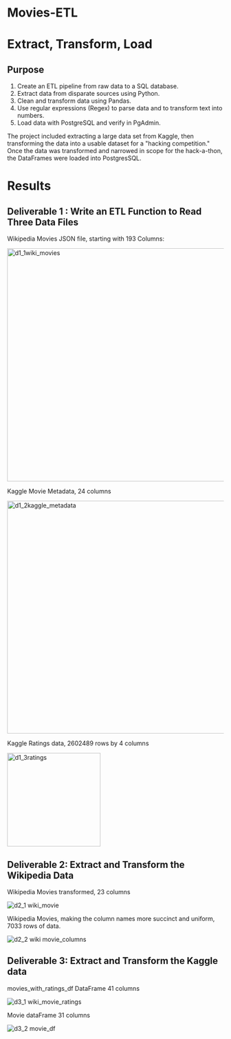 # Movies-ETL

# Extract, Transform, Load

## Purpose

1. Create an ETL pipeline from raw data to a SQL database.
2. Extract data from disparate sources using Python.
3. Clean and transform data using Pandas.
4. Use regular expressions (Regex) to parse data and to transform text into numbers.
5. Load data with PostgreSQL and verify in PgAdmin.

The project included extracting a large data set from Kaggle, then transforming the data into a usable dataset for a "hacking competition." Once the data was transformed and narrowed in scope for the hack-a-thon, the DataFrames were loaded into PostgresSQL.

# Results

## Deliverable 1 : Write an ETL Function to Read Three Data Files

Wikipedia Movies JSON file, starting with 193 Columns:

<img width="541" alt="d1_1wiki_movies" src="https://user-images.githubusercontent.com/96400887/173410284-48b52088-05b7-4cbe-a9c8-2ec9d1a4c5ae.png">

Kaggle Movie Metadata, 24 columns

<img width="540" alt="d1_2kaggle_metadata" src="https://user-images.githubusercontent.com/96400887/173410308-464c544b-9ce1-4240-b08f-fb6e8e53e889.png">

Kaggle Ratings data, 2602489 rows by 4 columns

<img width="217" alt="d1_3ratings" src="https://user-images.githubusercontent.com/96400887/173410332-82913419-2edb-414c-b7ec-dfd9a09936f8.png">

## Deliverable 2: Extract and Transform the Wikipedia Data

Wikipedia Movies transformed, 23 columns

![d2_1 wiki_movie](https://user-images.githubusercontent.com/96400887/173412008-82e41938-80c1-4d87-865b-8a2a1842430f.png)

Wikipedia Movies, making the column names more succinct and uniform, 7033 rows of data.

![d2_2 wiki movie_columns](https://user-images.githubusercontent.com/96400887/173412218-0104fe4a-5fb7-415d-83d5-40781c5e7046.png)

## Deliverable 3: Extract and Transform the Kaggle data

movies_with_ratings_df DataFrame 41 columns

![d3_1 wiki_movie_ratings](https://user-images.githubusercontent.com/96400887/173412305-2d5b74a8-d37f-49ac-a09f-36ddaffef59c.png)

Movie dataFrame 31 columns

![d3_2 movie_df](https://user-images.githubusercontent.com/96400887/173412333-7241f690-0a57-4fd8-a187-43195c45cf21.png)











